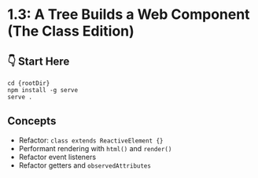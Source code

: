 # 1.3: A Tree Builds a Web Component (The Class Edition)

## :point_down: Start Here

```shell
cd {rootDir}
npm install -g serve
serve .
```

## Concepts

- Refactor: `class extends ReactiveElement {}`
- Performant rendering with `html()` and `render()`
- Refactor event listeners
- Refactor getters and `observedAttributes`
